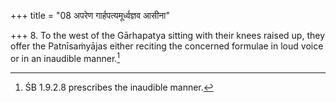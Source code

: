 +++
title = "08 अपरेण गार्हपत्यमूर्ध्वज्ञव आसीना"

+++
8. To the west of the Gārhapatya sitting with their knees raised up, they offer the Patnīsaṁyājas either reciting the concerned formulae in loud voice or in an inaudible manner.[^1]  

[^1]: ŚB 1.9.2.8 prescribes the inaudible manner.
